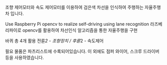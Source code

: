 조향 제어모터와 속도 제어모터를 이용하여 검은색 차선을 인식하여 주행하는 자율주행차 입니다.

Use Raspberry Pi opencv to realize self-driving using lane recognition
라즈베리파이로 opencv를 활용하여 차선인식 알고리즘을 통한 자율주행을 구현

바퀴 총 4개 활용
전륜*2 - 조향장치 /
후륜*2 - 속도제어

필요 물품은 파츠리스트에 수록되어있습니다.
이 외에도 점퍼 와이어, 스크루 드라이버 등을 사용하였습니다.
